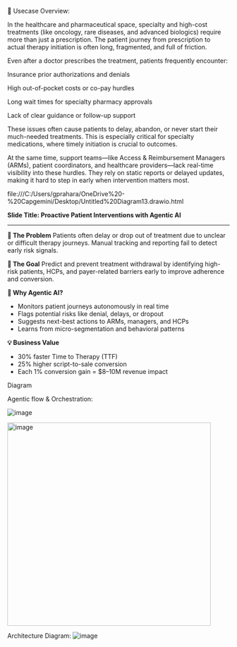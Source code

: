 🧭 Usecase Overview:

In the healthcare and pharmaceutical space, specialty and high-cost treatments (like oncology, rare diseases, and advanced biologics) require more than just a prescription. The patient journey from prescription to actual therapy initiation is often long, fragmented, and full of friction.

Even after a doctor prescribes the treatment, patients frequently encounter:

Insurance prior authorizations and denials

High out-of-pocket costs or co-pay hurdles

Long wait times for specialty pharmacy approvals

Lack of clear guidance or follow-up support

These issues often cause patients to delay, abandon, or never start their much-needed treatments. This is especially critical for specialty medications, where timely initiation is crucial to outcomes.

At the same time, support teams—like Access & Reimbursement Managers (ARMs), patient coordinators, and healthcare providers—lack real-time visibility into these hurdles. They rely on static reports or delayed updates, making it hard to step in early when intervention matters most.

file:///C:/Users/gprahara/OneDrive%20-%20Capgemini/Desktop/Untitled%20Diagram13.drawio.html

**Slide Title: Proactive Patient Interventions with Agentic AI**

---

**🚩 The Problem**
Patients often delay or drop out of treatment due to unclear or difficult therapy journeys. Manual tracking and reporting fail to detect early risk signals.

**🎯 The Goal**
Predict and prevent treatment withdrawal by identifying high-risk patients, HCPs, and payer-related barriers early to improve adherence and conversion.

**🤖 Why Agentic AI?**

* Monitors patient journeys autonomously in real time
* Flags potential risks like denial, delays, or dropout
* Suggests next-best actions to ARMs, managers, and HCPs
* Learns from micro-segmentation and behavioral patterns

**💡 Business Value**

* 30% faster Time to Therapy (TTF)
* 25% higher script-to-sale conversion
* Each 1% conversion gain = \$8–10M revenue impact
  

Diagram

Agentic flow & Orchestration:

![image](https://github.com/user-attachments/assets/eadaf6f0-9af8-4fea-8209-758c769bc998)


<img width="461" alt="image" src="https://github.com/user-attachments/assets/b6cde8e8-089e-42ff-90c6-ca46f95a86d4" />


Architecture Diagram:
![image](https://github.com/user-attachments/assets/2294a3e4-7e7b-449e-a207-4a550480f558)
